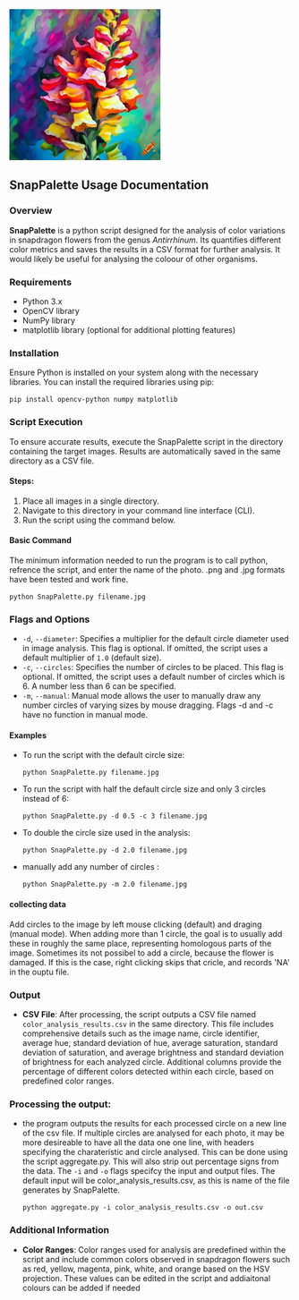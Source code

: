<img src="craiyon_150823_vibrant_oil_painting_art_of_a_snapdragon_flower_in_a_rainbow_of_colours.png" height="270pt" align="bottom">

## SnapPalette Usage Documentation

### Overview
**SnapPalette** is a python script designed for the analysis of color variations in snapdragon flowers from the genus *Antirrhinum*. Its quantifies different color metrics and saves the results in a CSV format for further analysis. It would likely be useful for analysing the coloour of other organisms. 

### Requirements
- Python 3.x
- OpenCV library
- NumPy library
- matplotlib library (optional for additional plotting features)

### Installation
Ensure Python is installed on your system along with the necessary libraries. You can install the required libraries using pip:

    pip install opencv-python numpy matplotlib

### Script Execution
To ensure accurate results, execute the SnapPalette script in the directory containing the target images. Results are automatically saved in the same directory as a CSV file.

#### Steps:
1. Place all images in a single directory.
2. Navigate to this directory in your command line interface (CLI).
3. Run the script using the command below.

#### Basic Command
The minimum information needed to run the program is to call python, refrence the script, and enter the name of the photo. .png and .jpg formats have been tested and work fine.

    python SnapPalette.py filename.jpg 

### Flags and Options
- `-d`, `--diameter`: Specifies a multiplier for the default circle diameter used in image analysis. This flag is optional. If omitted, the script uses a default multiplier of `1.0` (default size).
- `-c`, `--circles`: Specifies the number of circles to be placed. This flag is optional. If omitted, the script uses a default number of circles which is 6. A number less than 6 can be specified.
- `-m`, `--manual`: Manual mode allows the user to manually draw any number circles of varying sizes by mouse dragging. Flags -d and -c have no function in manual mode. 
#### Examples
- To run the script with the default circle size:

      python SnapPalette.py filename.jpg

- To run the script with half the default circle size and only 3 circles instead of 6:

      python SnapPalette.py -d 0.5 -c 3 filename.jpg 

- To double the circle size used in the analysis:

      python SnapPalette.py -d 2.0 filename.jpg

- manually add any number of circles :

      python SnapPalette.py -m 2.0 filename.jpg

#### collecting data
Add circles to the image by left mouse clicking (default) and draging (manual mode). When adding more than 1 circle, the goal is to usually add these in roughly the same place, representing homologous parts of the image. Sometimes its not possibel to add a circle, because the flower is damaged. If this is the case, right clicking skips that cricle, and records 'NA' in the ouptu file. 

### Output
- **CSV File**: After processing, the script outputs a CSV file named `color_analysis_results.csv` in the same directory. This file includes comprehensive details such as the image name, circle identifier, average hue, standard deviation of hue, average saturation, standard deviation of saturation, and average brightness and standard deviation of brightness for each analyzed circle. Additional columns provide the percentage of different colors detected within each circle, based on predefined color ranges.

### Processing the output:
- the program outputs the results for each processed circle on a new line of the csv file. If multiple circles are analysed for each photo, it may be more desireable to have all the data one one line, with headers specifying the charateristic and circle analysed. This can be done using the script aggregate.py. This will also strip out percentage signs from the data. The `-i` and `-o` flags specifcy the input and output files. The default input will be color_analysis_results.csv, as this is name of the file generates by SnapPalette.

      python aggregate.py -i color_analysis_results.csv -o out.csv

### Additional Information
- **Color Ranges**: Color ranges used for analysis are predefined within the script and include common colors observed in snapdragon flowers such as red, yellow, magenta, pink, white, and orange based on the HSV projection. These values can be edited in the script and addiaitonal colours can be added if needed

